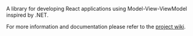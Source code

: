 A library for developing React applications using Model-View-ViewModel inspired by .NET.

For more information and documentation please refer to the [project wiki](https://github.com/Andrei15193/react-model-view-viewmodel/wiki).